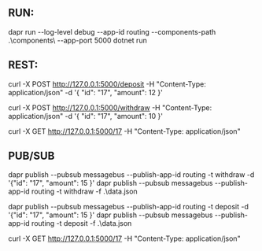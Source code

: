 ## RUN:

dapr run --log-level debug --app-id routing --components-path .\components\ --app-port 5000 dotnet run

## REST:

curl -X POST http://127.0.0.1:5000/deposit -H "Content-Type: application/json" -d '{ \"id\": \"17\", \"amount\": 12 }'

curl -X POST http://127.0.0.1:5000/withdraw -H "Content-Type: application/json" -d '{ \"id\": \"17\", \"amount\": 10 }'

curl -X GET http://127.0.0.1:5000/17 -H "Content-Type: application/json"

## PUB/SUB

dapr publish --pubsub messagebus --publish-app-id routing  -t withdraw -d '{\"id\": \"17\", \"amount\": 15 }'
dapr publish --pubsub messagebus --publish-app-id routing  -t withdraw -f .\data.json

dapr publish --pubsub messagebus --publish-app-id routing  -t deposit -d '{\"id\": \"17\", \"amount\": 15 }'
dapr publish --pubsub messagebus --publish-app-id routing  -t deposit -f .\data.json

curl -X GET http://127.0.0.1:5000/17 -H "Content-Type: application/json"

